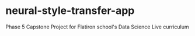 # neural-style-transfer-app
Phase 5 Capstone Project for Flatiron school's Data Science Live curriculum
